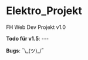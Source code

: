 # Elektro_Projekt
FH Web Dev Projekt v1.0


<strong>Todo für v1.5</strong>:  ---


<strong>Bugs</strong>:  ¯\\\_(ツ)\_/¯
